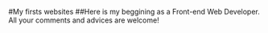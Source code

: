 #My firsts websites
##Here is my beggining as a Front-end Web Developer.
All your comments and advices are welcome!
